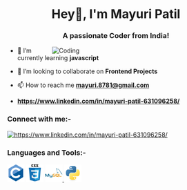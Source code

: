 <h1 align="center">Hey👋, I'm Mayuri Patil</h1>
<h3 align="center">A passionate Coder from India!</h3>
<img align="right" alt="Coding" width="400" src="https://media1.tenor.com/m/AlUkiGkR2j8AAAAC/new-game-ahagon-umiko-programming.gif">


- 🌱 I’m currently learning **javascript**

- 👯 I’m looking to collaborate on **Frontend Projects**

- 📫 How to reach me **mayuri.8781@gmail.com**

- **https://www.linkedin.com/in/mayuri-patil-631096258/**


<h3 align="left">Connect with me:-</h3>
<p align="left">
<a href="https://linkedin.com/in/https://www.linkedin.com/in/mayuri-patil-631096258/" target="blank"><img align="center" src="https://raw.githubusercontent.com/rahuldkjain/github-profile-readme-generator/master/src/images/icons/Social/linked-in-alt.svg" alt="https://www.linkedin.com/in/mayuri-patil-631096258/" height="30" width="40" /></a>
</p>

<h3 align="left">Languages and Tools:-</h3>
  <a href="https://www.cprogramming.com/" target="_blank" rel="noreferrer"> <img src="https://raw.githubusercontent.com/devicons/devicon/master/icons/c/c-original.svg" alt="c" width="40" height="40"/></a> 
  <a href="https://www.w3schools.com/css/" target="_blank" rel="noreferrer"> <img src="https://raw.githubusercontent.com/devicons/devicon/master/icons/css3/css3-original-wordmark.svg" alt="css3" width="40" height="40"/></a> 
  <a href="https://www.mysql.com/" target="_blank" rel="noreferrer"> <img src="https://raw.githubusercontent.com/devicons/devicon/master/icons/mysql/mysql-original-wordmark.svg" alt="mysql" width="40" height="40"/>
  </a> 
  <a href="https://www.python.org" target="_blank" rel="noreferrer"> <img src="https://raw.githubusercontent.com/devicons/devicon/master/icons/python/python-original.svg" alt="python" width="40" height="40"/></a> 
</p>
